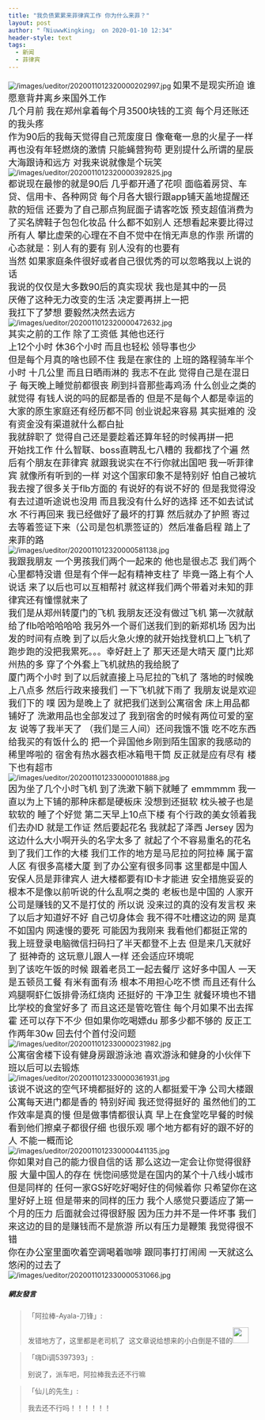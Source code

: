 ```yaml
---
title: "我负债累累来菲律宾工作 你为什么来菲？"
layout: post
author: "「NiuwwKingking」 on 2020-01-10 12:34"
header-style: text
tags:
  - 新闻
  - 菲律宾
---
```


<img src="http://images.feileyuan.com/images/ueditor/2020011012320000202997.jpg" title="/images/ueditor/2020011012320000202997.jpg" alt="/images/ueditor/2020011012320000202997.jpg">
<span style="font-size: 18px;">如果不是现实所迫 谁愿意背井离乡来国外工作</span>
<br>
<span style="font-size: 18px;">几个月前 我在郑州拿着每个月3500块钱的工资 每个月还账还的我头疼</span>
<br>
<span style="font-size: 18px;">作为90后的我每天觉得自己荒废度日 像奄奄一息的火星子一样 再也没有年轻燃烧的激情 只能蝇营狗苟 更别提什么所谓的星辰大海跟诗和远方 对我来说就像是个玩笑</span>
<br>
<img src="http://images.feileyuan.com/images/ueditor/2020011012320000392825.jpg" title="/images/ueditor/2020011012320000392825.jpg" alt="/images/ueditor/2020011012320000392825.jpg">
<br>
<span style="font-size: 18px;">都说现在最惨的就是90后 几乎都开通了花呗 面临着房贷、车贷、信用卡、各种网贷 每个月各大银行跟app铺天盖地提醒还款的短信 还要为了自己那点狗屁面子请客吃饭 预支超值消费为了买名牌鞋子包包化妆品 什么都不如别人 还想看起来要比得过所有人 攀比虚荣的心理在不自不觉中在悄无声息的作祟 所谓的心态就是：别人有的要有 别人没有的也要有</span>
<br>
<span style="font-size: 18px;">当然 如果家庭条件很好或者自己很优秀的可以忽略我以上说的话</span>
<br>
<span style="font-size: 18px;">我说的仅仅是大多数90后的真实现状 我也是其中的一员</span>
<br>
<span style="font-size: 18px;">厌倦了这种无力改变的生活 决定要再拼上一把</span>
<br>
<span style="font-size: 18px;">我扛下了梦想 要毅然决然去远方</span>
<br>
<img src="http://images.feileyuan.com/images/ueditor/2020011012320000472632.jpg" title="/images/ueditor/2020011012320000472632.jpg" alt="/images/ueditor/2020011012320000472632.jpg">
<br>
<span style="font-size: 18px;">其实之前的工作 除了工资低 其他也还行</span>
<br>
<span style="font-size: 18px;">上12个小时 休36个小时 而且也轻松 领导事也少</span>
<br>
<span style="font-size: 18px;">但是每个月真的啥也顾不住 我是在家住的 上班的路程骑车半个小时 十几公里 而且日晒雨淋的 我志不在此 觉得自己是在混日子 每天晚上睡觉前都很丧 刷到抖音那些毒鸡汤 什么创业之类的 就觉得 有钱人说的吗的屁都是香的 但是不是每个人都是幸运的 大家的原生家庭还有经历都不同 创业说起来容易 其实挺难的 没有资金没有渠道就什么都白扯</span>
<br>
<span style="font-size: 18px;">我就辞职了 觉得自己还是要趁着还算年轻的时候再拼一把</span>
<br>
<span style="font-size: 18px;">开始找工作 什么智联、boss直聘乱七八糟的 我都找了个遍 然后有个朋友在菲律宾 就跟我说实在不行你就出国吧 我一听菲律宾 就像所有听到的一样 对这个国家印象不是特别好 怕自己被坑 我去搜了很多关于flb方面的 有说好的有说不好的 但是我觉得没有去过道听途说也没用 而且我没有什么好的选择 还不如去试试水 不行再回来 我已经做好了最坏的打算 然后就办了护照 寄过去等着签证下来（公司是包机票签证的）然后准备启程 踏上了来菲的路</span>
<br>
<img src="http://images.feileyuan.com/images/ueditor/2020011012320000581138.jpg" title="/images/ueditor/2020011012320000581138.jpg" alt="/images/ueditor/2020011012320000581138.jpg">
<br>
<span style="font-size: 18px;">我跟我朋友 一个男孩我们两个一起来的 他也是很忐忑 我们两个心里都特没谱 但是有个伴一起有精神支柱了 毕竟一路上有个人说话 来了以后也可以互相帮衬 就这样我们两个带着对未知的菲律宾还有憧憬就来了</span>
<br>
<span style="font-size: 18px;">我们是从郑州转厦门的飞机 我朋友还没有做过飞机 第一次就献给了flb哈哈哈哈哈 我另外一个哥们送我们到的新郑机场 因为出发的时间有点晚 到了以后火急火燎的就开始找登机口上飞机了 跑步跑的没把我累死。。。幸好赶上了 那天还是大晴天 厦门比郑州热的多 穿了个外套上飞机就热的我给脱了</span>
<br>
<span style="font-size: 18px;">厦门两个小时 到了以后就直接上马尼拉的飞机了 落地的时候晚上八点多 然后行政来接我们 一下飞机就下雨了 我朋友说是欢迎我们下的 噗 因为是晚上了 就把我们送到公寓宿舍 床上用品都铺好了 洗漱用品也全部发过了 我到宿舍的时候有两位可爱的室友 说等了我半天了 （我们是三人间）还问我饿不饿 吃不吃东西 给我买的有饭什么的 把一个异国他乡刚到陌生国家的我感动的稀里哗啦的 宿舍有热水器衣柜冰箱甩干筒 反正就是应有尽有 楼下也有超市</span>
<br>
<img src="http://images.feileyuan.com/images/ueditor/2020011012330000101888.jpg" title="/images/ueditor/2020011012330000101888.jpg" alt="/images/ueditor/2020011012330000101888.jpg">
<br>
<span style="font-size: 18px;">因为坐了几个小时飞机 到了洗漱下躺下就睡了 emmmmm 我一直以为上下铺的那种床都是硬板床 没想到还挺软 枕头被子也是软软的 睡了个好觉 第二天早上10点下楼 有个行政的美女领着我们去办ID 就是工作证 然后要起花名 我就起了泽西 Jersey 因为这边什么大小啊开头的名字太多了 就起了个不容易重名的花名 到了我们工作的大楼 我们工作的地方是马尼拉的阿拉棒 属于富人区 有很多高楼大厦 到了办公室有很多同事 这里都是中国人 安保人员是菲律宾人 进大楼都要有ID卡才能进 安全措施妥妥的 根本不是像以前听说的什么乱啊之类的 老板也是中国的 人家开公司是赚钱的又不是打仗的 所以说 没来过的真的没有发言权 来了以后才知道好不好 自己切身体会 我不得不吐槽这边的网 是真不如国内 网速慢的要死 可能因为我刚来 我看他们都挺正常的 我上班登录电脑微信扫码扫了半天都登不上去 但是来几天就好了 挺神奇的 这玩意儿跟人一样 还会适应环境呢</span>
<br>
<span style="font-size: 18px;">到了该吃午饭的时候 跟着老员工一起去餐厅 这好多中国人 一天是五顿员工餐 有米有面有汤 根本不用担心吃不惯 而且还有什么鸡腿啊虾仁饭排骨汤红烧肉 还挺好的 干净卫生 就餐环境也不错 比学校的食堂好多了 而且这还是管吃管住 每个月如果不出去挥霍 还可以存下不少 但如果你吃喝嫖du 那多少都不够的 反正工作两年30w 回去付个首付没问题</span>
<br>
<img src="http://images.feileyuan.com/images/ueditor/2020011012330000231982.jpg" title="/images/ueditor/2020011012330000231982.jpg" alt="/images/ueditor/2020011012330000231982.jpg">
<br>
<span style="font-size: 18px;">公寓宿舍楼下设有健身房跟游泳池 喜欢游泳和健身的小伙伴下班以后可以去锻炼</span>
<br>
<img src="http://images.feileyuan.com/images/ueditor/2020011012330000361931.jpg" title="/images/ueditor/2020011012330000361931.jpg" alt="/images/ueditor/2020011012330000361931.jpg">
<br>
<span style="font-size: 18px;">该说不说这的空气环境都挺好的 这的人都挺爱干净 公司大楼跟公寓每天进门都是香的 特别好闻 我还觉得挺好的 虽然他们的工作效率是真的慢 但是做事情都很认真 早上在食堂吃早餐的时候看到他们擦桌子都很仔细 也很乐观 哪个地方都有好的跟不好的人 不能一概而论</span>
<br>
<img src="http://images.feileyuan.com/images/ueditor/2020011012330000441135.jpg" title="/images/ueditor/2020011012330000441135.jpg" alt="/images/ueditor/2020011012330000441135.jpg">
<br>
<span style="font-size: 18px;">你如果对自己的能力很自信的话 那么这边一定会让你觉得很舒服 大量中国人的存在 恍惚间感觉是在国内的某个十八线小城市</span>
<br>
<span style="font-size: 18px;">但是同样的 任何一家GS好吃好喝好住的伺候着你 只希望你在这里好好上班 但是带来的同样的压力 我个人感觉只要适应了第一个月的压力 后面就会过得很舒服 因为压力并不是一件坏事 我们来这边的目的是赚钱而不是旅游 所以有压力是鞭策 我觉得很不错</span>
<br>
<span style="font-size: 18px;">你在办公室里面吹着空调喝着咖啡 跟同事打打闹闹 一天就这么悠闲的过去了</span>
<input type="hidden" value="菲乐园提供"><br>
<img src="http://images.feileyuan.com/images/ueditor/2020011012330000531066.jpg" title="/images/ueditor/2020011012330000531066.jpg" alt="/images/ueditor/2020011012330000531066.jpg">

##### 網友發言 
> 「阿拉棒-Ayala-刀锋」:
> <p>发错地方了，这里都是老司机了&nbsp; 这文章说给想来的小白倒是不错的<img src="https://images.feileyuan.com/images/ueditor/dialogs/emotion/images/default/df_013.gif" width="32" height="32"></p>

> 「嗨Di调5397393」:
> <p>别说了，派车吧，阿拉棒我去还不行嘛</p>

> 「仙儿的先生」:
> <p>我去还不行吗！！！！！！</p>


